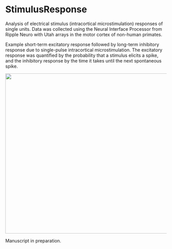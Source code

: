 # StimulusResponse

Analysis of electrical stimulus (intracortical microstimulation) responses of single units. Data was collected using the Neural Interface Processor from Ripple Neuro with Utah arrays in the motor cortex of non-human primates. 

Example short-term excitatory response followed by long-term inhibitory response due to single-pulse intracortical microstimulation. The excitatory response was quantified by the probability that a stimulus elicits a spike, and the inhibitory response by the time it takes until the next spontaneous spike.  

<p align="center">
  <img width="750" height="500" src="https://github.com/richyyun/StimulusResponse/blob/main/InhibitionExample-01.png">
</p>

Manuscript in preparation.

